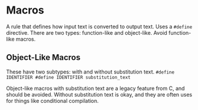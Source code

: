 # Macros
A rule that defines how input text is converted to output text.
Uses a `#define` directive. There are two types: function-like and object-like. Avoid function-like macros.

## Object-Like Macros
These have two subtypes: with and without substitution text.
`#define IDENTIFIER
#define IDENTIFIER substitution_text`

Object-like macros with substitution text are a legacy feature from C, and should be avoided.
Without substitution text is okay, and they are often uses for things like conditional compilation.
